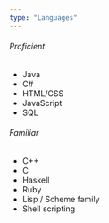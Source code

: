 ```yaml
---
type: "Languages"
---
```

###### Proficient
* Java
* C#
* HTML/CSS
* JavaScript
* SQL
###### Familiar
* C++
* C
* Haskell
* Ruby
* Lisp / Scheme family
* Shell scripting
